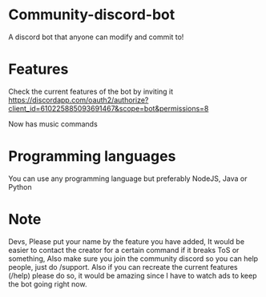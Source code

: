 # Community-discord-bot
A discord bot that anyone can modify and commit to!

# Features
Check the current features of the bot by inviting it https://discordapp.com/oauth2/authorize?client_id=610225885093691467&scope=bot&permissions=8

Now has music commands

# Programming languages
You can use any programming language but preferably NodeJS, Java or Python

# Note
Devs, Please put your name by the feature you have added, It would be easier to contact the creator for a certain command if it breaks ToS or something, Also make sure you join the community discord so you can help people, just do /support.
Also if you can recreate the current features (/help) please do so, it would be amazing since I have to watch ads to keep the bot going right now.

